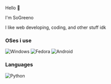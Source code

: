 Hello 👋

I'm SoGreeno

I like web developing, coding, and other stuff idk

### OSes i use

![Windows](https://img.shields.io/static/v1?style=for-the-badge&message=Windows&color=0078D6&logo=Windows&logoColor=FFFFFF&label=)
![Fedora](https://img.shields.io/badge/Fedora-294172?style=for-the-badge&logo=fedora&logoColor=white)
![Android](https://img.shields.io/static/v1?style=for-the-badge&message=Android&color=222222&logo=Android&logoColor=3DDC84&label=)

### Languages
![Python](https://img.shields.io/badge/python-3670A0?style=for-the-badge&logo=python&logoColor=ffdd54)

